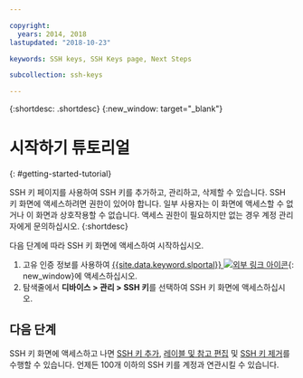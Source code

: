 ```yaml
---

copyright:
  years: 2014, 2018
lastupdated: "2018-10-23"

keywords: SSH keys, SSH Keys page, Next Steps

subcollection: ssh-keys

---
```


{:shortdesc: .shortdesc}
{:new_window: target="_blank"}

# 시작하기 튜토리얼
{: #getting-started-tutorial}

SSH 키 페이지를 사용하여 SSH 키를 추가하고, 관리하고, 삭제할 수 있습니다. SSH 키 화면에 액세스하려면 권한이 있어야 합니다. 일부 사용자는 이 화면에 액세스할 수 없거나 이 화면과 상호작용할 수 없습니다. 액세스 권한이 필요하지만 없는 경우 계정 관리자에게 문의하십시오.
{:shortdesc}

다음 단계에 따라 SSH 키 화면에 액세스하여 시작하십시오.
1. 고유 인증 정보를 사용하여 [{{site.data.keyword.slportal}} ![외부 링크 아이콘](../../icons/launch-glyph.svg "외부 링크 아이콘")](https://control.softlayer.com/){: new_window}에 액세스하십시오.
2. 탐색줄에서 **디바이스 > 관리 > SSH 키**를 선택하여 SSH 키 화면에 액세스하십시오.

## 다음 단계

SSH 키 화면에 액세스하고 나면 [SSH 키 추가](/docs/infrastructure/ssh-keys?topic=ssh-keys-adding-an-ssh-key), [레이블 및 참고 편집](/docs/infrastructure/ssh-keys?topic=ssh-keys-editing-details-for-an-ssh-key) 및 [SSH 키 제거](/docs/infrastructure/ssh-keys?topic=ssh-keys-removing-an-ssh-key)를 수행할 수 있습니다. 언제든 100개 이하의 SSH 키를 계정과 연관시킬 수 있습니다.
